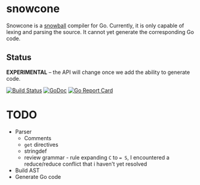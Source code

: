 # snowcone

Snowcone is a [snowball](http://snowballstem.org/) compiler for Go.  Currently, it is only capable of lexing and parsing the source.  It cannot yet generate the corresponding Go code.

## Status

**EXPERIMENTAL** – the API will change once we add the ability to generate code.

[![Build Status](https://travis-ci.org/mschoch/snowcone.svg?branch=master)](https://travis-ci.org/mschoch/snowcone)
[![GoDoc](https://godoc.org/github.com/mschoch/snowcone?status.svg)](https://godoc.org/github.com/mschoch/snowcone)
[![Go Report Card](https://goreportcard.com/badge/github.com/mschoch/snowcone)](https://goreportcard.com/report/github.com/mschoch/snowcone)

# TODO
- Parser
    - Comments
    - `get` directives
    - stringdef
    - review grammar - rule expanding `C` to  `= S`, I encountered a reduce/reduce conflict that i haven't yet resolved
- Build AST
- Generate Go code
